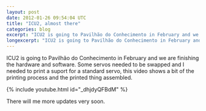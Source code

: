 ```yaml
---
layout: post
date: 2012-01-26 09:54:04 UTC
title: "ICU2, almost there"
categories: blog
excerpt: "ICU2 is going to Pavilhão do Conhecimento in February and we are finishing the hardware and software. Some servos needed to be swapped and I needed to print a suport for a standard servo, this video shows a bit of the printing process and the printed thing assembled."
longexcerpt: "ICU2 is going to Pavilhão do Conhecimento in February and we are finishing the hardware and software. Some servos needed to be swapped and I needed to print a suport for a standard servo, this video shows a bit of the printing process and the printed thing assembled. There will me more updates very soon."
---
```


ICU2 is going to Pavilhão do Conhecimento in February and we are finishing the hardware and software. Some servos needed to be swapped and I needed to print a suport for a standard servo, this video shows a bit of the printing process and the printed thing assembled.

{% include youtube.html id="_dhjdyQFBdM" %}

There will me more updates very soon.
